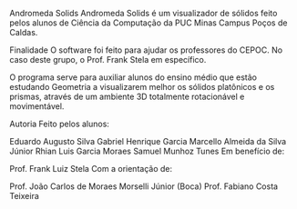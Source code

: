 Andromeda Solids
Andromeda Solids é um visualizador de sólidos feito pelos alunos de Ciência da Computação da PUC Minas Campus Poços de Caldas.

Finalidade
O software foi feito para ajudar os professores do CEPOC. No caso deste grupo, o Prof. Frank Stela em específico.

O programa serve para auxiliar alunos do ensino médio que estão estudando Geometria a visualizarem melhor os sólidos platônicos e os prismas, através de um ambiente 3D totalmente rotacionável e movimentável.

Autoria
Feito pelos alunos:

Eduardo Augusto Silva
Gabriel Henrique Garcia
Marcello Almeida da Silva Júnior
Rhian Luis Garcia Moraes
Samuel Munhoz Tunes
Em benefício de:

Prof. Frank Luiz Stela
Com a orientação de:

Prof. João Carlos de Moraes Morselli Júnior (Boca)
Prof. Fabiano Costa Teixeira
